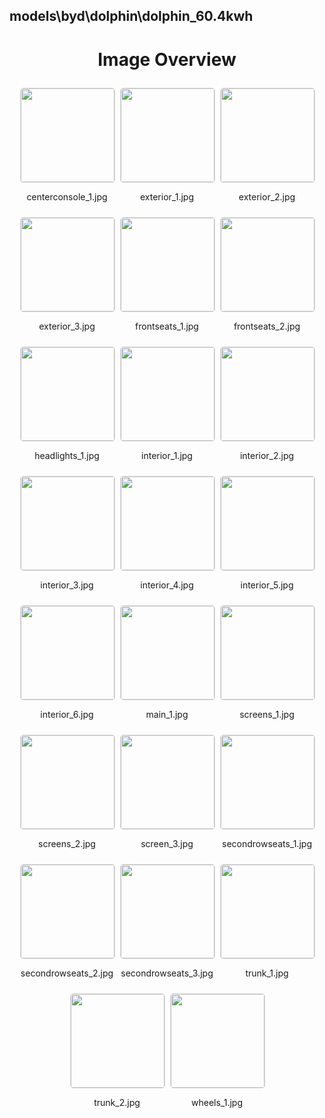 ## models\byd\dolphin\dolphin_60.4kwh

<style>
    .image-gallery {
        display: flex;
        flex-wrap: wrap;
        gap: 10px;
        justify-content: center;
        padding: 10px;
    }
    .image-gallery img {
        width: 150px;
        height: auto;
        border: 1px solid #ddd;
        border-radius: 5px;
    }
    .image-gallery div {
        flex: 1 1 calc(33.333% - 20px); /* Three images per row on large screens */
        max-width: 150px;
        text-align: center;
    }
    @media (max-width: 768px) {
        .image-gallery div {
            flex: 1 1 calc(50% - 20px); /* Two images per row on medium screens */
        }
    }
    @media (max-width: 480px) {
        .image-gallery div {
            flex: 1 1 100%; /* One image per row on small screens */
        }
    }
</style>
<h1 style ="text-align: center;"> Image Overview </h1> <div class="image-gallery">
<div>
<img src="https://media.evkx.net/multimedia/models/byd/dolphin/dolphin_60.4kwh/centerconsole_1_st.jpg">
<p>centerconsole_1.jpg</p>
</div>
<div>
<img src="https://media.evkx.net/multimedia/models/byd/dolphin/dolphin_60.4kwh/exterior_1_st.jpg">
<p>exterior_1.jpg</p>
</div>
<div>
<img src="https://media.evkx.net/multimedia/models/byd/dolphin/dolphin_60.4kwh/exterior_2_st.jpg">
<p>exterior_2.jpg</p>
</div>
<div>
<img src="https://media.evkx.net/multimedia/models/byd/dolphin/dolphin_60.4kwh/exterior_3_st.jpg">
<p>exterior_3.jpg</p>
</div>
<div>
<img src="https://media.evkx.net/multimedia/models/byd/dolphin/dolphin_60.4kwh/frontseats_1_st.jpg">
<p>frontseats_1.jpg</p>
</div>
<div>
<img src="https://media.evkx.net/multimedia/models/byd/dolphin/dolphin_60.4kwh/frontseats_2_st.jpg">
<p>frontseats_2.jpg</p>
</div>
<div>
<img src="https://media.evkx.net/multimedia/models/byd/dolphin/dolphin_60.4kwh/headlights_1_st.jpg">
<p>headlights_1.jpg</p>
</div>
<div>
<img src="https://media.evkx.net/multimedia/models/byd/dolphin/dolphin_60.4kwh/interior_1_st.jpg">
<p>interior_1.jpg</p>
</div>
<div>
<img src="https://media.evkx.net/multimedia/models/byd/dolphin/dolphin_60.4kwh/interior_2_st.jpg">
<p>interior_2.jpg</p>
</div>
<div>
<img src="https://media.evkx.net/multimedia/models/byd/dolphin/dolphin_60.4kwh/interior_3_st.jpg">
<p>interior_3.jpg</p>
</div>
<div>
<img src="https://media.evkx.net/multimedia/models/byd/dolphin/dolphin_60.4kwh/interior_4_st.jpg">
<p>interior_4.jpg</p>
</div>
<div>
<img src="https://media.evkx.net/multimedia/models/byd/dolphin/dolphin_60.4kwh/interior_5_st.jpg">
<p>interior_5.jpg</p>
</div>
<div>
<img src="https://media.evkx.net/multimedia/models/byd/dolphin/dolphin_60.4kwh/interior_6_st.jpg">
<p>interior_6.jpg</p>
</div>
<div>
<img src="https://media.evkx.net/multimedia/models/byd/dolphin/dolphin_60.4kwh/main_1_st.jpg">
<p>main_1.jpg</p>
</div>
<div>
<img src="https://media.evkx.net/multimedia/models/byd/dolphin/dolphin_60.4kwh/screens_1_st.jpg">
<p>screens_1.jpg</p>
</div>
<div>
<img src="https://media.evkx.net/multimedia/models/byd/dolphin/dolphin_60.4kwh/screens_2_st.jpg">
<p>screens_2.jpg</p>
</div>
<div>
<img src="https://media.evkx.net/multimedia/models/byd/dolphin/dolphin_60.4kwh/screen_3_st.jpg">
<p>screen_3.jpg</p>
</div>
<div>
<img src="https://media.evkx.net/multimedia/models/byd/dolphin/dolphin_60.4kwh/secondrowseats_1_st.jpg">
<p>secondrowseats_1.jpg</p>
</div>
<div>
<img src="https://media.evkx.net/multimedia/models/byd/dolphin/dolphin_60.4kwh/secondrowseats_2_st.jpg">
<p>secondrowseats_2.jpg</p>
</div>
<div>
<img src="https://media.evkx.net/multimedia/models/byd/dolphin/dolphin_60.4kwh/secondrowseats_3_st.jpg">
<p>secondrowseats_3.jpg</p>
</div>
<div>
<img src="https://media.evkx.net/multimedia/models/byd/dolphin/dolphin_60.4kwh/trunk_1_st.jpg">
<p>trunk_1.jpg</p>
</div>
<div>
<img src="https://media.evkx.net/multimedia/models/byd/dolphin/dolphin_60.4kwh/trunk_2_st.jpg">
<p>trunk_2.jpg</p>
</div>
<div>
<img src="https://media.evkx.net/multimedia/models/byd/dolphin/dolphin_60.4kwh/wheels_1_st.jpg">
<p>wheels_1.jpg</p>
</div>
</div>
